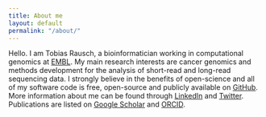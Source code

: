 ```yaml
---
title: About me
layout: default
permalink: "/about/"
---
```


Hello. I am Tobias Rausch, a bioinformatician working in computational genomics at [EMBL](https://www.embl.de/). My main research interests are cancer genomics and methods development for the analysis of short-read and long-read sequencing data. I strongly believe in the benefits of open-science and all of my software code is free, open-source and publicly available on [GitHub](https://github.com/tobiasrausch). More information about me can be found through [LinkedIn](https://de.linkedin.com/in/tobias-rausch-48659a80) and [Twitter](https://twitter.com/tobias_757). Publications are listed on [Google Scholar](https://scholar.google.de/citations?user=fQ1VoZEAAAAJ) and [ORCID](https://orcid.org/0000-0001-5773-5620).

